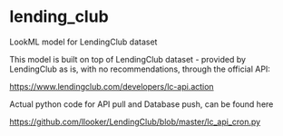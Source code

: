 lending_club
============

LookML model for LendingClub dataset

This model is built on top of LendingClub dataset - provided by LendingClub as is, with no recommendations, through the official API:

https://www.lendingclub.com/developers/lc-api.action

Actual python code for API pull and Database push, can be found here 

https://github.com/llooker/LendingClub/blob/master/lc_api_cron.py
